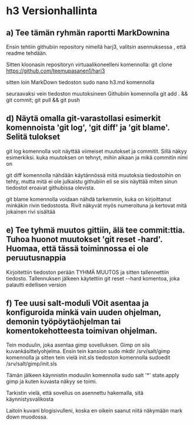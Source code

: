 # h3 Versionhallinta

## a) Tee tämän ryhmän raportti MarkDownina

 Ensin tehtiin githubiin repository nimellä harj3, valitsin asennuksessa
, että readme tehdään. 

Sitten kloonasin repositoryn virtuaalikoneelleni komennolla:
 git clone https://github.com/teemupasanen1/harj3

sitten loin MarkDown tiedoston sudo nano h3.md komennolla

seuraavaksi vein tiedoston muutoksineen Githubiin komennolla
git add . && git commit; git pull && git push


## d) Näytä omalla git-varastollasi esimerkit komennoista 'git log', 'git diff' ja 'git blame'. Selitä tulokset

git log komennolla voit näyttää viimeiset muutokset ja commitit.
Sillä näkyy esimerkiksi. kuka muutoksen on tehnyt, mihin aikaan ja mikä commitin nimi on

git diff komennolla nähdään käytännössä mitä muutoksia tiedostoihin on tehty, mutta mitä ei ole
julkaistu githubiin eli se siis näyttää miten sinun tiedostot eroavat githubissa olevista.

git blame komennolla voidaan nähdä tarkemmin, kuka on kirjoittanut minkäkin rivin tiedostosta.
Rivit näkyvät myös numeroituna ja kertovat mitä jokainen rivi sisältää

## e) Tee tyhmä muutos gittiin, älä tee commit:ttia. Tuhoa huonot muutokset 'git reset -hard'. Huomaa, että tässä toiminnossa ei ole peruutusnappia

Kirjoitettiin tiedoston perään TYHMÄ MUUTOS ja sitten tallennettiin tiedosto.
Tallennuksen jälkeen käytettiin git reset --hard komentoa, joka palautti edellisen version

## f) Tee uusi salt-moduli VOit asentaa ja konfiguroida minkä vain uuden ohjelman, demonin työpöytäohjelman tai komentokehotteesta toimivan ohjelman.

Tein moduulin, joka asentaa gimp sovelluksen. Gimp on siis kuvankäsittelyohjelma.
Ensin tein kansion sudo mkdir /srv/salt/gimp komennolla ja sitten tein vielä
init.sls tiedoston komennolla sudoedit /srv/salt/gimp/init.sls

Tämän jälkeen käynnistin moduulin komennolla sudo salt '*' state.apply gimp ja kuten kuvasta näkyy se toimi.

Tarkistin vielä, että sovellus on asennettu hakemalla, sitä käynnistysvalikosta

Laitoin kuvani blogisivulleni, koska en oikein saanut niitä näkymään mark down muodossa.
